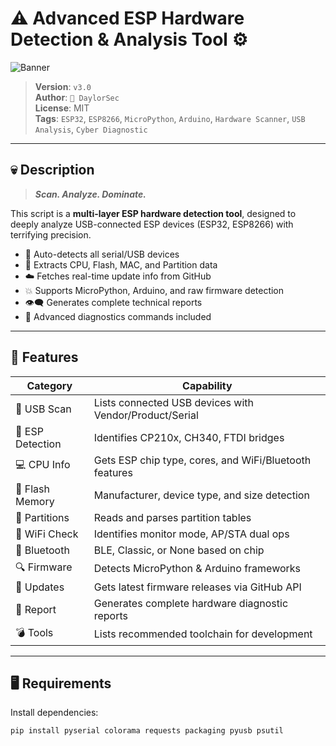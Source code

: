 # ⚠️ Advanced ESP Hardware Detection & Analysis Tool ⚙️

![Banner](https://user-images.githubusercontent.com/12345678/esp_banner.png)

> **Version**: `v3.0`  
> **Author**: `👤 DaylorSec`  
> **License**: MIT  
> **Tags**: `ESP32`, `ESP8266`, `MicroPython`, `Arduino`, `Hardware Scanner`, `USB Analysis`, `Cyber Diagnostic`

---

## 💀 Description

> **_Scan. Analyze. Dominate._**

This script is a **multi-layer ESP hardware detection tool**, designed to deeply analyze USB-connected ESP devices (ESP32, ESP8266) with terrifying precision.

- 🧠 Auto-detects all serial/USB devices
- 🔬 Extracts CPU, Flash, MAC, and Partition data
- ☁️ Fetches real-time update info from GitHub
- 💥 Supports MicroPython, Arduino, and raw firmware detection
- 👁️‍🗨️ Generates complete technical reports
- 🧪 Advanced diagnostics commands included

---

## 🧠 Features

| Category       | Capability |
|----------------|------------|
| 🔌 USB Scan     | Lists connected USB devices with Vendor/Product/Serial |
| 🧿 ESP Detection | Identifies CP210x, CH340, FTDI bridges |
| 💻 CPU Info     | Gets ESP chip type, cores, and WiFi/Bluetooth features |
| 💾 Flash Memory | Manufacturer, device type, and size detection |
| 🧱 Partitions   | Reads and parses partition tables |
| 📶 WiFi Check   | Identifies monitor mode, AP/STA dual ops |
| 📳 Bluetooth    | BLE, Classic, or None based on chip |
| 🔍 Firmware     | Detects MicroPython & Arduino frameworks |
| 🔁 Updates      | Gets latest firmware releases via GitHub API |
| 📝 Report       | Generates complete hardware diagnostic reports |
| 💣 Tools        | Lists recommended toolchain for development |

---

## 🖥️ Requirements

Install dependencies:

```bash
pip install pyserial colorama requests packaging pyusb psutil
